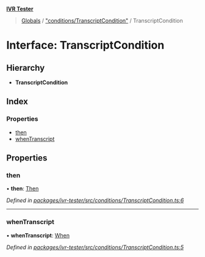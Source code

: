 **[IVR Tester](../README.md)**

> [Globals](../README.md) / ["conditions/TranscriptCondition"](../modules/_conditions_transcriptcondition_.md) / TranscriptCondition

# Interface: TranscriptCondition

## Hierarchy

* **TranscriptCondition**

## Index

### Properties

* [then](_conditions_transcriptcondition_.transcriptcondition.md#then)
* [whenTranscript](_conditions_transcriptcondition_.transcriptcondition.md#whentranscript)

## Properties

### then

•  **then**: [Then](_conditions_then_then_.then.md)

*Defined in [packages/ivr-tester/src/conditions/TranscriptCondition.ts:6](https://github.com/SketchingDev/ivr-tester/blob/1691bd9/packages/ivr-tester/src/conditions/TranscriptCondition.ts#L6)*

___

### whenTranscript

•  **whenTranscript**: [When](../modules/_conditions_when_when_.md#when)

*Defined in [packages/ivr-tester/src/conditions/TranscriptCondition.ts:5](https://github.com/SketchingDev/ivr-tester/blob/1691bd9/packages/ivr-tester/src/conditions/TranscriptCondition.ts#L5)*

